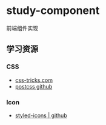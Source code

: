 # study-component

前端组件实现

## 学习资源

### CSS

- [css-tricks.com](https://css-tricks.com/)
- [postcss github](https://github.com/postcss/postcss)

### Icon

- [styled-icons | github](https://github.com/styled-icons/styled-icons)
